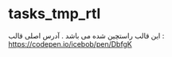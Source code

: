 # tasks_tmp_rtl
این قالب راستچین شده می باشد .
آدرس اصلی قالب :
https://codepen.io/icebob/pen/DbfgK
